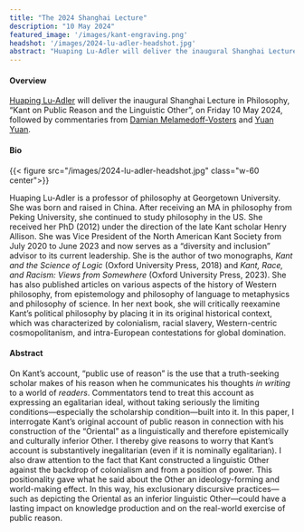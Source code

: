 ```yaml
---
title: "The 2024 Shanghai Lecture"
description: "10 May 2024"
featured_image: '/images/kant-engraving.png'
headshot: '/images/2024-lu-adler-headshot.jpg'
abstract: "Huaping Lu-Adler will deliver the inaugural Shanghai Lecture in Philosophy, “Kant on Public Reason and the Linguistic Other”, on Friday 10 May 2024."
---
```


#### Overview
[Huaping Lu-Adler](https://gufaculty360.georgetown.edu/s/contact/00336000014Tcx7AAC/huaping-luadler) will deliver the inaugural Shanghai Lecture in Philosophy, “Kant on Public Reason and the Linguistic Other”, on Friday 10 May 2024, followed by commentaries from [Damian Melamedoff-Vosters](https://shanghai.nyu.edu/academics/faculty/directory/damian-melamedoff-vosters) and [Yuan Yuan](https://shanghai.nyu.edu/academics/faculty/directory/yuan-yuan).

#### Bio

{{< figure src="/images/2024-lu-adler-headshot.jpg" class="w-60 center">}}

Huaping Lu-Adler is a professor of philosophy at Georgetown University. She was born and raised in China. After receiving an MA in philosophy from Peking University, she continued to study philosophy in the US. She received her PhD (2012) under the direction of the late Kant scholar Henry Allison. She was Vice President of the North American Kant Society from July 2020 to June 2023 and now serves as a “diversity and inclusion” advisor to its current leadership. She is the author of two monographs, *Kant and the Science of Logic* (Oxford University Press, 2018) and *Kant, Race, and Racism: Views from Somewhere* (Oxford University Press, 2023). She has also published articles on various aspects of the history of Western philosophy, from epistemology and philosophy of language to metaphysics and philosophy of science. In her next book, she will critically reexamine Kant’s political philosophy by placing it in its original historical context, which was characterized by colonialism, racial slavery, Western-centric cosmopolitanism, and intra-European contestations for global domination.

#### Abstract

On Kant’s account, “public use of reason” is the use that a truth-seeking scholar makes of his reason when he communicates his thoughts *in writing* to a world of *readers*. Commentators tend to treat this account as expressing an egalitarian ideal, without taking seriously the limiting conditions—especially the scholarship condition—built into it. In this paper, I interrogate Kant’s original account of public reason in connection with his construction of the “Oriental” as a linguistically and therefore epistemically and culturally inferior Other. I thereby give reasons to worry that Kant’s account is substantively inegalitarian (even if it is nominally egalitarian). I also draw attention to the fact that Kant constructed a linguistic Other against the backdrop of colonialism and from a position of power. This positionality gave what he said about the Other an ideology-forming and world-making effect. In this way, his exclusionary discursive practices—such as depicting the Oriental as an inferior linguistic Other—could have a lasting impact on knowledge production and on the real-world exercise of public reason. 